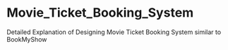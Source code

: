 # Movie_Ticket_Booking_System
Detailed Explanation of Designing Movie Ticket Booking System similar to BookMyShow
